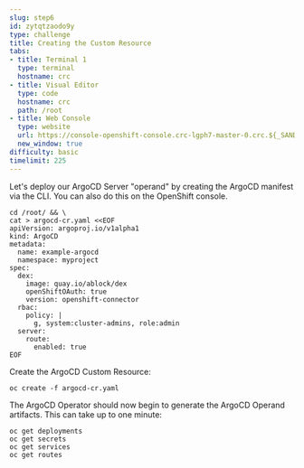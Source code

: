 ```yaml
---
slug: step6
id: zytqtzaodo9y
type: challenge
title: Creating the Custom Resource
tabs:
- title: Terminal 1
  type: terminal
  hostname: crc
- title: Visual Editor
  type: code
  hostname: crc
  path: /root
- title: Web Console
  type: website
  url: https://console-openshift-console.crc-lgph7-master-0.crc.${_SANDBOX_ID}.instruqt.io
  new_window: true
difficulty: basic
timelimit: 225
---
```

Let's deploy our ArgoCD Server "operand" by creating the ArgoCD manifest via the CLI. You can also do this on the OpenShift console.

```
cd /root/ && \
cat > argocd-cr.yaml <<EOF
apiVersion: argoproj.io/v1alpha1
kind: ArgoCD
metadata:
  name: example-argocd
  namespace: myproject
spec:
  dex:
    image: quay.io/ablock/dex
    openShiftOAuth: true
    version: openshift-connector
  rbac:
    policy: |
      g, system:cluster-admins, role:admin
  server:
    route:
      enabled: true
EOF
```



Create the ArgoCD Custom Resource:

```
oc create -f argocd-cr.yaml
```



The ArgoCD Operator should now begin to generate the ArgoCD Operand artifacts. This can take up to one minute:

```
oc get deployments
oc get secrets
oc get services
oc get routes
```